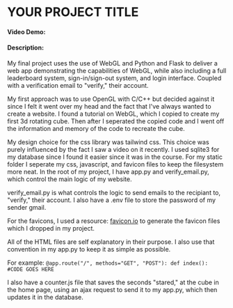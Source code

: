# YOUR PROJECT TITLE
#### Video Demo:  <URL HERE>
#### Description:
My final project uses the use of WebGL and Python and Flask to deliver a web app demonstrating the capabilities of WebGL, while also including a full leaderboard system, sign-in/sign-out system, and login interface. Coupled with a verification email to "verify," their account.

My first approach was to use OpenGL with C/C++ but decided against it since I felt it went over my head and the fact that I've always wanted to create a website. I found a tutorial on WebGL, which I copied to create my first 3d rotating cube. Then after I seperated the copied code and I went off the information and memory of the code to recreate the cube.

My design choice for the css library was tailwind css. This choice was purely influenced by the fact I saw a video on it recently. I used sqlite3 for my database since I found it easier since it was in the course. For my static folder I seperate my css, javascript, and favicon files to keep the filesystem more neat. In the root of my project, I have app.py and verify_email.py, which control the main logic of my website.

verify_email.py is what controls the logic to send emails to the recipiant to, "verify," their account. I also have a .env file to store the password of my sender gmail.

For the favicons, I used a resource: [favicon.io](favicon.io) to generate the favicon files which I dropped in my project.

All of the HTML files are self explanatory in their purpose. I also use that convention in my app.py to keep it as simple as possible.

For example:
`@app.route("/", methods="GET", "POST"):
  def index():
  #CODE GOES HERE
`

I also have a counter.js file that saves the seconds "stared," at the cube in the home page, using an ajax request to send it to my app.py, which then updates it in the database.